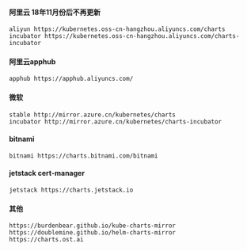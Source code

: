 #### 阿里云 18年11月份后不再更新
    aliyun https://kubernetes.oss-cn-hangzhou.aliyuncs.com/charts
    incubator https://kubernetes.oss-cn-hangzhou.aliyuncs.com/charts-incubator

#### 阿里云apphub
    apphub https://apphub.aliyuncs.com/
    
#### 微软
    stable http://mirror.azure.cn/kubernetes/charts
    incubator http://mirror.azure.cn/kubernetes/charts-incubator
    
#### bitnami
    bitnami https://charts.bitnami.com/bitnami
    
#### jetstack cert-manager
    jetstack https://charts.jetstack.io
    
#### 其他
    https://burdenbear.github.io/kube-charts-mirror
    https://doublemine.github.io/helm-charts-mirror
    https://charts.ost.ai
